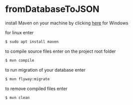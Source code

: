 # fromDatabaseToJSON
install Maven on your machine by clicking [here](https://maven.apache.org/download.cgi) for Windows

for linux enter 
```sh
$ sudo apt install maven
```

to compile source files enter on the project root folder
```sh
$ mvn compile
```

to run migration of your database enter
```sh
$ mvn flyway:migrate
```

to remove compiled files enter
```sh
$ mvn clean
``` 
